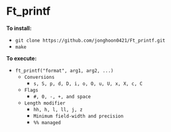 # Ft_printf
**To install:**
* `git clone https://github.com/jonghoon0421/Ft_printf.git`
* `make`

**To execute:**
* `ft_printf("format", arg1, arg2, ...)`
  * `Conversions`
    * `s, S, p, d, D, i, o, O, u, U, x, X, c, C`
  * `Flags`
    * `#, 0, -, +, and space`
  * `Length modifier`
  	* `hh, h, l, ll, j, z`
	* `Minimum field-width and precision`
	* `%% managed`
